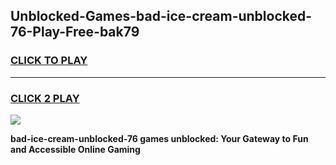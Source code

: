 
## Unblocked-Games-bad-ice-cream-unblocked-76-Play-Free-bak79
<h3>
<a href="https://premium76.site?title=bad-ice-cream-unblocked-76&ref=23A">CLICK TO PLAY</a></h3>
<hr>

<h3>
<a href="https://premium76.site?title=bad-ice-cream-unblocked-76&ref=23A">CLICK 2 PLAY</a>
  
</h3>

<a href="https://premium76.site?title=bad-ice-cream-unblocked-76&ref=23A"><img src="https://clearcache.store/games.png"></a>


**bad-ice-cream-unblocked-76 games unblocked: Your Gateway to Fun and Accessible Online Gaming**
